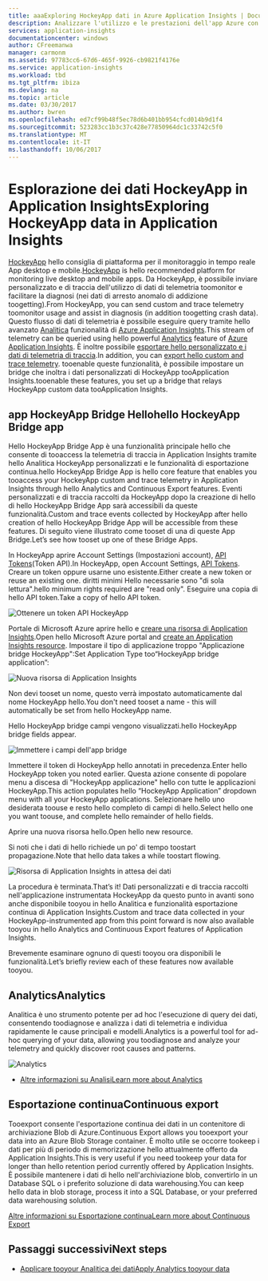 ```yaml
---
title: aaaExploring HockeyApp dati in Azure Application Insights | Documenti Microsoft
description: Analizzare l'utilizzo e le prestazioni dell'app Azure con Application Insights.
services: application-insights
documentationcenter: windows
author: CFreemanwa
manager: carmonm
ms.assetid: 97783cc6-67d6-465f-9926-cb9821f4176e
ms.service: application-insights
ms.workload: tbd
ms.tgt_pltfrm: ibiza
ms.devlang: na
ms.topic: article
ms.date: 03/30/2017
ms.author: bwren
ms.openlocfilehash: ed7cf99b48f5ec78d6b401bb954cfcd014b9d1f4
ms.sourcegitcommit: 523283cc1b3c37c428e77850964dc1c33742c5f0
ms.translationtype: MT
ms.contentlocale: it-IT
ms.lasthandoff: 10/06/2017
---
```

# <a name="exploring-hockeyapp-data-in-application-insights"></a><span data-ttu-id="1fdc9-103">Esplorazione dei dati HockeyApp in Application Insights</span><span class="sxs-lookup"><span data-stu-id="1fdc9-103">Exploring HockeyApp data in Application Insights</span></span>
<span data-ttu-id="1fdc9-104">[HockeyApp](https://azure.microsoft.com/services/hockeyapp/) hello consiglia di piattaforma per il monitoraggio in tempo reale App desktop e mobile.</span><span class="sxs-lookup"><span data-stu-id="1fdc9-104">[HockeyApp](https://azure.microsoft.com/services/hockeyapp/) is hello recommended platform for monitoring live desktop and mobile apps.</span></span> <span data-ttu-id="1fdc9-105">Da HockeyApp, è possibile inviare personalizzato e di traccia dell'utilizzo di dati di telemetria toomonitor e facilitare la diagnosi (nei dati di arresto anomalo di addizione toogetting).</span><span class="sxs-lookup"><span data-stu-id="1fdc9-105">From HockeyApp, you can send custom and trace telemetry toomonitor usage and assist in diagnosis (in addition toogetting crash data).</span></span> <span data-ttu-id="1fdc9-106">Questo flusso di dati di telemetria è possibile eseguire query tramite hello avanzato [Analitica](app-insights-analytics.md) funzionalità di [Azure Application Insights](app-insights-overview.md).</span><span class="sxs-lookup"><span data-stu-id="1fdc9-106">This stream of telemetry can be queried using hello powerful [Analytics](app-insights-analytics.md) feature of [Azure Application Insights](app-insights-overview.md).</span></span> <span data-ttu-id="1fdc9-107">È inoltre possibile [esportare hello personalizzato e i dati di telemetria di traccia](app-insights-export-telemetry.md).</span><span class="sxs-lookup"><span data-stu-id="1fdc9-107">In addition, you can [export hello custom and trace telemetry](app-insights-export-telemetry.md).</span></span> <span data-ttu-id="1fdc9-108">tooenable queste funzionalità, è possibile impostare un bridge che inoltra i dati personalizzati di HockeyApp tooApplication Insights.</span><span class="sxs-lookup"><span data-stu-id="1fdc9-108">tooenable these features, you set up a bridge that relays HockeyApp custom data tooApplication Insights.</span></span>

## <a name="hello-hockeyapp-bridge-app"></a><span data-ttu-id="1fdc9-109">app HockeyApp Bridge Hello</span><span class="sxs-lookup"><span data-stu-id="1fdc9-109">hello HockeyApp Bridge app</span></span>
<span data-ttu-id="1fdc9-110">Hello HockeyApp Bridge App è una funzionalità principale hello che consente di tooaccess la telemetria di traccia in Application Insights tramite hello Analitica HockeyApp personalizzati e le funzionalità di esportazione continua.</span><span class="sxs-lookup"><span data-stu-id="1fdc9-110">hello HockeyApp Bridge App is hello core feature that enables you tooaccess your HockeyApp custom and trace telemetry in Application Insights through hello Analytics and Continuous Export features.</span></span> <span data-ttu-id="1fdc9-111">Eventi personalizzati e di traccia raccolti da HockeyApp dopo la creazione di hello di hello HockeyApp Bridge App sarà accessibili da queste funzionalità.</span><span class="sxs-lookup"><span data-stu-id="1fdc9-111">Custom and trace events collected by HockeyApp after hello creation of hello HockeyApp Bridge App will be accessible from these features.</span></span> <span data-ttu-id="1fdc9-112">Di seguito viene illustrato come tooset di una di queste App Bridge.</span><span class="sxs-lookup"><span data-stu-id="1fdc9-112">Let’s see how tooset up one of these Bridge Apps.</span></span>

<span data-ttu-id="1fdc9-113">In HockeyApp aprire Account Settings (Impostazioni account), [API Tokens](https://rink.hockeyapp.net/manage/auth_tokens)(Token API).</span><span class="sxs-lookup"><span data-stu-id="1fdc9-113">In HockeyApp, open Account Settings, [API Tokens](https://rink.hockeyapp.net/manage/auth_tokens).</span></span> <span data-ttu-id="1fdc9-114">Creare un token oppure usarne uno esistente.</span><span class="sxs-lookup"><span data-stu-id="1fdc9-114">Either create a new token or reuse an existing one.</span></span> <span data-ttu-id="1fdc9-115">diritti minimi Hello necessarie sono "di sola lettura".</span><span class="sxs-lookup"><span data-stu-id="1fdc9-115">hello minimum rights required are "read only".</span></span> <span data-ttu-id="1fdc9-116">Eseguire una copia di hello API token.</span><span class="sxs-lookup"><span data-stu-id="1fdc9-116">Take a copy of hello API token.</span></span>

![Ottenere un token API HockeyApp](./media/app-insights-hockeyapp-bridge-app/01.png)

<span data-ttu-id="1fdc9-118">Portale di Microsoft Azure aprire hello e [creare una risorsa di Application Insights](app-insights-create-new-resource.md).</span><span class="sxs-lookup"><span data-stu-id="1fdc9-118">Open hello Microsoft Azure portal and [create an Application Insights resource](app-insights-create-new-resource.md).</span></span> <span data-ttu-id="1fdc9-119">Impostare il tipo di applicazione troppo "Applicazione bridge HockeyApp":</span><span class="sxs-lookup"><span data-stu-id="1fdc9-119">Set Application Type too“HockeyApp bridge application”:</span></span>

![Nuova risorsa di Application Insights](./media/app-insights-hockeyapp-bridge-app/02.png)

<span data-ttu-id="1fdc9-121">Non devi tooset un nome, questo verrà impostato automaticamente dal nome HockeyApp hello.</span><span class="sxs-lookup"><span data-stu-id="1fdc9-121">You don't need tooset a name - this will automatically be set from hello HockeyApp name.</span></span>

<span data-ttu-id="1fdc9-122">Hello HockeyApp bridge campi vengono visualizzati.</span><span class="sxs-lookup"><span data-stu-id="1fdc9-122">hello HockeyApp bridge fields appear.</span></span> 

![Immettere i campi dell'app bridge](./media/app-insights-hockeyapp-bridge-app/03.png)

<span data-ttu-id="1fdc9-124">Immettere il token di HockeyApp hello annotati in precedenza.</span><span class="sxs-lookup"><span data-stu-id="1fdc9-124">Enter hello HockeyApp token you noted earlier.</span></span> <span data-ttu-id="1fdc9-125">Questa azione consente di popolare menu a discesa di "HockeyApp applicazione" hello con tutte le applicazioni HockeyApp.</span><span class="sxs-lookup"><span data-stu-id="1fdc9-125">This action populates hello “HockeyApp Application” dropdown menu with all your HockeyApp applications.</span></span> <span data-ttu-id="1fdc9-126">Selezionare hello uno desiderata toouse e resto hello completo di campi di hello.</span><span class="sxs-lookup"><span data-stu-id="1fdc9-126">Select hello one you want toouse, and complete hello remainder of hello fields.</span></span> 

<span data-ttu-id="1fdc9-127">Aprire una nuova risorsa hello.</span><span class="sxs-lookup"><span data-stu-id="1fdc9-127">Open hello new resource.</span></span> 

<span data-ttu-id="1fdc9-128">Si noti che i dati di hello richiede un po' di tempo toostart propagazione.</span><span class="sxs-lookup"><span data-stu-id="1fdc9-128">Note that hello data takes a while toostart flowing.</span></span>

![Risorsa di Application Insights in attesa dei dati](./media/app-insights-hockeyapp-bridge-app/04.png)

<span data-ttu-id="1fdc9-130">La procedura è terminata.</span><span class="sxs-lookup"><span data-stu-id="1fdc9-130">That’s it!</span></span> <span data-ttu-id="1fdc9-131">Dati personalizzati e di traccia raccolti nell'applicazione instrumentata HockeyApp da questo punto in avanti sono anche disponibile tooyou in hello Analitica e funzionalità esportazione continua di Application Insights.</span><span class="sxs-lookup"><span data-stu-id="1fdc9-131">Custom and trace data collected in your HockeyApp-instrumented app from this point forward is now also available tooyou in hello Analytics and Continuous Export features of Application Insights.</span></span>

<span data-ttu-id="1fdc9-132">Brevemente esaminare ognuno di questi tooyou ora disponibili le funzionalità.</span><span class="sxs-lookup"><span data-stu-id="1fdc9-132">Let’s briefly review each of these features now available tooyou.</span></span>

## <a name="analytics"></a><span data-ttu-id="1fdc9-133">Analytics</span><span class="sxs-lookup"><span data-stu-id="1fdc9-133">Analytics</span></span>
<span data-ttu-id="1fdc9-134">Analitica è uno strumento potente per ad hoc l'esecuzione di query dei dati, consentendo toodiagnose e analizza i dati di telemetria e individua rapidamente le cause principali e modelli.</span><span class="sxs-lookup"><span data-stu-id="1fdc9-134">Analytics is a powerful tool for ad-hoc querying of your data, allowing you toodiagnose and analyze your telemetry and quickly discover root causes and patterns.</span></span>

![Analytics](./media/app-insights-hockeyapp-bridge-app/05.png)

* [<span data-ttu-id="1fdc9-136">Altre informazioni su Analisi</span><span class="sxs-lookup"><span data-stu-id="1fdc9-136">Learn more about Analytics</span></span>](app-insights-analytics-tour.md)

## <a name="continuous-export"></a><span data-ttu-id="1fdc9-137">Esportazione continua</span><span class="sxs-lookup"><span data-stu-id="1fdc9-137">Continuous export</span></span>
<span data-ttu-id="1fdc9-138">Tooexport consente l'esportazione continua dei dati in un contenitore di archiviazione Blob di Azure.</span><span class="sxs-lookup"><span data-stu-id="1fdc9-138">Continuous Export allows you tooexport your data into an Azure Blob Storage container.</span></span> <span data-ttu-id="1fdc9-139">È molto utile se occorre tookeep i dati per più di periodo di memorizzazione hello attualmente offerto da Application Insights.</span><span class="sxs-lookup"><span data-stu-id="1fdc9-139">This is very useful if you need tookeep your data for longer than hello retention period currently offered by Application Insights.</span></span> <span data-ttu-id="1fdc9-140">È possibile mantenere i dati di hello nell'archiviazione blob, convertirlo in un Database SQL o i preferito soluzione di data warehousing.</span><span class="sxs-lookup"><span data-stu-id="1fdc9-140">You can keep hello data in blob storage, process it into a SQL Database, or your preferred data warehousing solution.</span></span>

[<span data-ttu-id="1fdc9-141">Altre informazioni su Esportazione continua</span><span class="sxs-lookup"><span data-stu-id="1fdc9-141">Learn more about Continuous Export</span></span>](app-insights-export-telemetry.md)

## <a name="next-steps"></a><span data-ttu-id="1fdc9-142">Passaggi successivi</span><span class="sxs-lookup"><span data-stu-id="1fdc9-142">Next steps</span></span>
* [<span data-ttu-id="1fdc9-143">Applicare tooyour Analitica dei dati</span><span class="sxs-lookup"><span data-stu-id="1fdc9-143">Apply Analytics tooyour data</span></span>](app-insights-analytics-tour.md)

